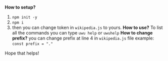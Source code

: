 **How to setup?**
1. `npm init -y`
2. `npm i`
3.  then you can change token in `wikipedia.js` to yours.
**How to use?**
To list all the commands you can type `uwu help` or `uwuhelp`
**How to change prefix?**
you can change prefix at line 4 in `wikipedia.js` file
example: `const prefix = "."`

Hope that helps!
